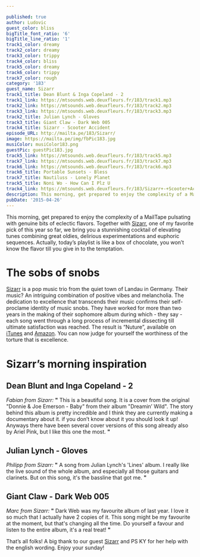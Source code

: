 ```yaml
---

published: true
author: Ludovic
guest_color: bliss
bigTitle_font_ratio: '6'
bigTitle_line_ratio: '1'
track1_color: dreamy
track2_color: dreamy
track3_color: trippy
track4_color: bliss
track5_color: dreamy
track6_color: trippy
track7_color: rough
category: '183'
guest_name: Sizarr
track1_title: Dean Blunt & Inga Copeland - 2
track1_link: https://mtsounds.web.deuxfleurs.fr/183/track1.mp3
track2_link: https://mtsounds.web.deuxfleurs.fr/183/track2.mp3
track3_link: https://mtsounds.web.deuxfleurs.fr/183/track3.mp3
track2_title: Julian Lynch - Gloves
track3_title: Giant Claw - Dark Web 005
track4_title: Sizarr - Scooter Accident
episode_URL: http://mailta.pe/183/Sizarr/
image: https://mailta.pe/img/fbPic183.jpg
musiColor: musiColor183.png
guestPic: guestPic183.jpg
track5_link: https://mtsounds.web.deuxfleurs.fr/183/track5.mp3
track7_link: https://mtsounds.web.deuxfleurs.fr/183/track7.mp3
track6_link: https://mtsounds.web.deuxfleurs.fr/183/track6.mp3
track6_title: Portable Sunsets - Bless
track7_title: Nautiluss - Lonely Planet
track5_title: Noni Wo - How Can I Plz U
track4_link: https://mtsounds.web.deuxfleurs.fr/183/Sizarr+-+Scooter+Accident.mp3
description: This morning, get prepared to enjoy the complexity of a MailTape pulsating with genuine bits of eclectic flavors. Together with Sizzar, my favorite pick of this year so far, we bring you a stunnishing cocktail of elevating tunes combining great oldies, delirious experimentations and euphoric sequences. Actually,  today’s playlist is like a box of chocolate, you won’t know the flavor till you give in to the temptation.
pubDate: '2015-04-26'
---
```


This morning, get prepared to enjoy the complexity of a MailTape pulsating with genuine bits of eclectic flavors. Together with [Sizarr](https://www.facebook.com/SizarrOfficial "Sizarr's FaceBook"), one of my favorite pick of this year so far, we bring you a stunnishing cocktail of elevating tunes combining great oldies, delirious experimentations and euphoric sequences. Actually, today’s playlist is like a box of chocolate, you won’t know the flavor till you give in to the temptation.
 
# The sobs of snobs
 
[Sizarr](https://www.facebook.com/SizarrOfficial "Sizarr's FaceBook") is a pop music trio from the quiet town of Landau in Germany. Their music? An intriguing combination of positive vibes and melancholia. The dedication to excellence that transcends their music confirms their self-proclame identity of music snobs. They have worked for more than two years in the making of their sophomore album during which - they say - each song went through a long process of incremental dissecting till ultimate satisfaction was reached. The result is  “Nuture”, available on [iTunes](//www.smarturl.it/NurtureiTunes) and [Amazon](http://smarturl.it/NurtureAmazon). You can now judge for yourself the worthiness of the torture that is excellence.
 
# Sizarr’s morning inspiration
 
## Dean Blunt and Inga Copeland - 2
_Fabian from Sizarr:_ **"** This is a beautiful song. It is a cover from the original "Donnie & Joe Emerson - Baby" from their album "Dreamin’ Wild". The story behind this album is pretty incredible and I think they are currently making a documentary about it. if you don’t know about it you should look it up! Anyways there have been several cover versions of this song already also by Ariel Pink, but I like this one the most. **"** 
 
## Julian Lynch - Gloves
_Philipp from Sizarr:_ **"** A song from Julian Lynch's 'Lines' album. I really like the live sound of the whole album, and especially all those guitars and clarinets. But on this song, it's the bassline that got me. **"** 
 
## Giant Claw - Dark Web 005
_Marc from Sizarr:_ **"** Dark Web was my favourite album of last year. I love it so much that I actually have 2 copies of it. This song might be my favourite at the moment, but that's changing all the time. Do yourself a favour and listen to the entire album, it's a real treat! **"**  
 

That’s all folks! A big thank to our guest [Sizarr](https://www.facebook.com/SizarrOfficial "Sizarr's FaceBook") and PS KY for her help with the english wording. Enjoy your sunday!
